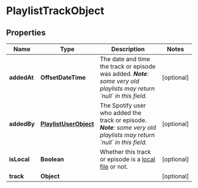 

# PlaylistTrackObject


## Properties

| Name | Type | Description | Notes |
|------------ | ------------- | ------------- | -------------|
|**addedAt** | **OffsetDateTime** | The date and time the track or episode was added. _**Note**: some very old playlists may return &#x60;null&#x60; in this field._  |  [optional] |
|**addedBy** | [**PlaylistUserObject**](PlaylistUserObject.md) | The Spotify user who added the track or episode. _**Note**: some very old playlists may return &#x60;null&#x60; in this field._  |  [optional] |
|**isLocal** | **Boolean** | Whether this track or episode is a [local file](/documentation/web-api/concepts/playlists/#local-files) or not.  |  [optional] |
|**track** | **Object** |  |  [optional] |



